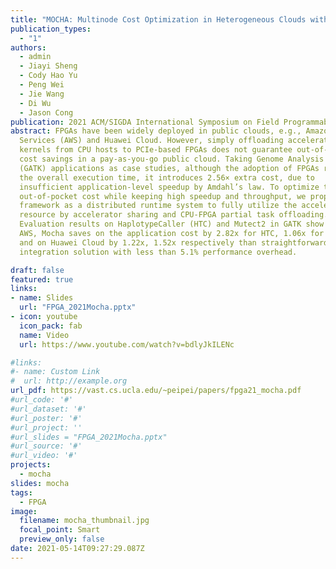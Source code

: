 ```yaml
---
title: "MOCHA: Multinode Cost Optimization in Heterogeneous Clouds with Accelerators"
publication_types:
  - "1"
authors:
  - admin
  - Jiayi Sheng
  - Cody Hao Yu
  - Peng Wei
  - Jie Wang
  - Di Wu
  - Jason Cong
publication: 2021 ACM/SIGDA International Symposium on Field Programmable Gate Arrays (FPGA 21)
abstract: FPGAs have been widely deployed in public clouds, e.g., Amazon Web
  Services (AWS) and Huawei Cloud. However, simply offloading accelerated
  kernels from CPU hosts to PCIe-based FPGAs does not guarantee out-of-pocket
  cost savings in a pay-as-you-go public cloud. Taking Genome Analysis Toolkit
  (GATK) applications as case studies, although the adoption of FPGAs reduces
  the overall execution time, it introduces 2.56× extra cost, due to
  insufficient application-level speedup by Amdahl’s law. To optimize the
  out-of-pocket cost while keeping high speedup and throughput, we propose Mocha
  framework as a distributed runtime system to fully utilize the accelerator
  resource by accelerator sharing and CPU-FPGA partial task offloading.
  Evaluation results on HaplotypeCaller (HTC) and Mutect2 in GATK show that on
  AWS, Mocha saves on the application cost by 2.82x for HTC, 1.06x for Mutect2
  and on Huawei Cloud by 1.22x, 1.52x respectively than straightforward CPU-FPGA
  integration solution with less than 5.1% performance overhead.

draft: false
featured: true
links:
- name: Slides
  url: "FPGA_2021Mocha.pptx"
- icon: youtube
  icon_pack: fab
  name: Video
  url: https://www.youtube.com/watch?v=bdlyJkILENc

#links:
#- name: Custom Link
#  url: http://example.org
url_pdf: https://vast.cs.ucla.edu/~peipei/papers/fpga21_mocha.pdf
#url_code: '#'
#url_dataset: '#'
#url_poster: '#'
#url_project: ''
#url_slides = "FPGA_2021Mocha.pptx"
#url_source: '#'
#url_video: '#'
projects:
  - mocha
slides: mocha
tags:
  - FPGA
image:
  filename: mocha_thumbnail.jpg
  focal_point: Smart
  preview_only: false
date: 2021-05-14T09:27:29.087Z
---
```

